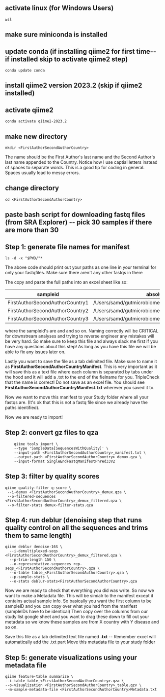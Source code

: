 ## activate linux (for Windows Users)

`wsl`

## make sure miniconda is installed

## update conda (if installing qiime2 for first time--if installed skip to activate qiime2 step)

`conda update conda`

## install qiime2 version 2023.2 (skip if qiime2 installed)

## activate qiime2

`conda activate qiime2-2023.2`

  

## make new directory

`mkdir <FirstAuthorSecondAuthorCountry>`

The name should be the First Author's last name and the Second Author's last name appended to the Country. Notice how I use captial letters instead of spaces to separate words. This is a good tip for coding in general. Spaces usually lead to messy errors.

  

## change directory

`cd <FirstAuthorSecondAuthorCountry>`

  

## paste bash script for downloading fastq files (from SRA Explorer) -- pick 30 samples if there are more than 30

  

## Step 1: generate file names for manifest

```ls -d -x "$PWD/"*```

The above code should print out your paths as one line in your terminal for only your fastqfiles. Make sure there aren't any other fastqs in there

The copy and paste the full paths into an excel sheet like so:

| sampleid | absolute-filepath |
| ------------------------------- | --------------------------------------------------------- |
| FirstAuthorSecondAuthorCountry1  |	/Users/samd/gutmicrobiome/teststudy/SRR1589726_1.fastq.gz |
| FirstAuthorSecondAuthorCountry2	| /Users/samd/gutmicrobiome/teststudy/SRR7528861_1.fastq.gz |
| FirstAuthorSecondAuthorCountry3	| /Users/samd/gutmicrobiome/teststudy/SRR7528862_1.fastq.gz |

where the sampleid's are <FirstAuthorSecondAuthorCountry1> and <FirstAuthorSecondAuthorCountry2> and so on. Naming correctly will be CRITICAL for downstream analyses and trying to reverse engineer any mistakes will be very hard. So make sure to keep this file and always slack me first if you have any questions about this step! As long as you have this file we will be able to fix any issues later on.

Lastly you want to save the file as a tab delimited file. Make sure to name it as **FirstAuthorSecondAuthorCountryManifest**. This is very important as it will save this as a text file where each column is separated by tabs under the hood and it will add a .txt to the end of the fielname for you. TripleCheck that the name is correct! 
Do not save as an excel file. You should see **FirstAuthorSecondAuthorCountryManifest.txt** wherever you saved it to.

Now we want to move this manifest to your Study folder where all your fastqs are. (It's ok that this is not a fastq file since we already have the paths identified).
  
Now we are ready to import!

## Step 2: convert gz files to qza
```
    qiime tools import \
    --type 'SampleData[SequencesWithQuality]' \
    --input-path <FirstAuthorSecondAuthorCountry>_manifest.txt \
    --output-path <FirstAuthorSecondAuthorCountry>_demux.qza \
    --input-format SingleEndFastqManifestPhred33V2
  ````
## Step 3: filter by quality scores

```
qiime quality-filter q-score \
 --i-demux <FirstAuthorSecondAuthorCountry>_demux.qza \
 --o-filtered-sequences <FirstAuthorSecondAuthorCountry>_demux_filtered.qza \
 --o-filter-stats demux-filter-stats.qza
 ```


## Step 4: run deblur (denoising step that runs quality control on all the sequences and trims them to same length)

```
qiime deblur denoise-16S \
  --i-demultiplexed-seqs <FirstAuthorSecondAuthorCountry>_demux_filtered.qza \
  --p-trim-length 150 \
  --o-representative-sequences rep-seqs_<FirstAuthorSecondAuthorCountry>.qza \
  --o-table table_<FirstAuthorSecondAuthorCountry>.qza \
  --p-sample-stats \
  --o-stats deblur-stats<FirstAuthorSecondAuthorCountry>.qza
```

Now we are ready to check that everything you did was write.
So now we want to make a Metadata file. This will be simialr to the manifest except it contains actual sample info.
So basically you want the first column to be sampleID and you can copy over what you had from the manifest (sampleIDs have to be identical)
Then copy over the columns from our study list google sheet and you want to drag these down to fill out your metadata so we know these samples are from X country with Y disease and so on.

Save this file as a tab delimited text file named **<FirstAuthourSecondAuthorCountryMetadata>.txt** -- Remember excel will automatically add the .txt part
Move this metadata file to your study folder

## Step 5: generate visualizations using your metadata file

    qiime feature-table summarize \
    --i-table table_<FirstAuthorSecondAuthorCountry>.qza \
    --o-visualization <FirstAuthorSecondAuthorCountry>_table.qzv \
    --m-sample-metadata-file <FirstAuthorSecondAuthorCountry>Metadata.txt
